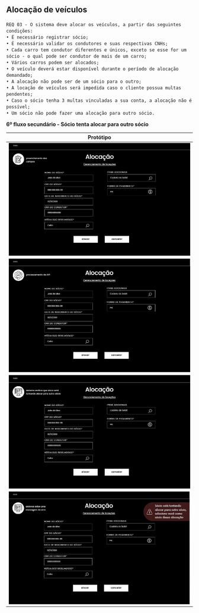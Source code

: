 ## Alocação de veículos

`REQ 03 - O sistema deve alocar os veículos, a partir das seguintes condições:`
<br>
`• É necessário registrar sócio;`
<br>
`• É necessário validar os condutores e suas respectivas CNHs;`
<br>
`• Cada carro tem condutor diferentes e únicos, exceto se esse for um sócio - o qual pode ser condutor de mais de um carro;`
<br>
`• Vários carros podem ser alocados;`
<br>
`• O veículo deverá estar disponível durante o período de alocação demandado;`
<br>
`• A alocação não pode ser de um sócio para o outro;`
<br>
`• A locação de veículos será impedida caso o cliente possua multas pendentes;`
<br>
`• Caso o sócio tenha 3 multas vinculadas a sua conta, a alocação não é possível;`
<br>
`• Um sócio não pode fazer uma alocação para outro sócio.`


**6º fluxo secundário - Sócio tenta alocar para outro sócio**

| Protótipo |
| --- |
| ![](../img-fluxos/req-03/req-03-6-1.png) |
| ![](../img-fluxos/req-03/req-03-6-2.png) |
| ![](../img-fluxos/req-03/req-03-6-3.png) |
| ![](../img-fluxos/req-03/req-03-6-4.png) |


